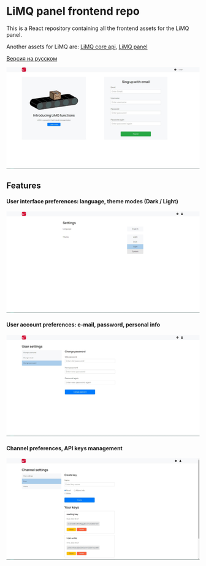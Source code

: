 # LiMQ panel frontend repo

This is a React repository containing all the frontend assets for the LiMQ panel.

Another assets for LiMQ are: [LiMQ core api](https://github.com/emmitrin/limq), [LiMQ panel](https://github.com/tikovka72/limq-panel)

[Версия на русском](README.ru.md)

![main page](assets/main_page.jpg)

## Features 

#### User interface preferences: language, theme modes (Dark / Light)
![settings](assets/settings.jpg)


#### User account preferences: e-mail, password, personal info
![user settings](assets/user_settings.jpg)

#### Channel preferences, API keys management

![channel settings](assets/channel_settings.jpg)
